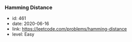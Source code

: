 ### Hamming Distance

* id: 461
* date: 2020-06-16
* link: https://leetcode.com/problems/hamming-distance
* level: Easy
